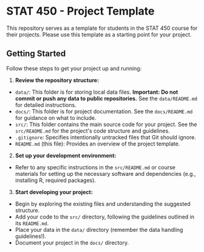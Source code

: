 # STAT 450 - Project Template

This repository serves as a template for students in the STAT 450 course for their projects. Please use this template as a starting point for your project.

## Getting Started

Follow these steps to get your project up and running:

1. **Review the repository structure:**
  - `data/`: This folder is for storing local data files. **Important: Do not commit or push any data to public repositories.** See the `data/README.md` for detailed instructions.
  - `docs/`: This folder is for project documentation. See the `docs/README.md` for guidance on what to include.
  - `src/`: This folder contains the main source code for your project. See the `src/README.md` for the project's code structure and guidelines.
  - `.gitignore`: Specifies intentionally untracked files that Git should ignore.
  - `README.md` (this file): Provides an overview of the project template.
    
2. **Set up your development environment:**
  - Refer to any specific instructions in the `src/README.md` or course materials for setting up the necessary software and dependencies (e.g., installing R, required packages).
    
3. **Start developing your project:**
  - Begin by exploring the existing files and understanding the suggested structure.
  - Add your code to the `src/` directory, following the guidelines outlined in its `README.md`.
  - Place your data in the `data/` directory (remember the data handling guidelines!).
  - Document your project in the `docs/` directory.

